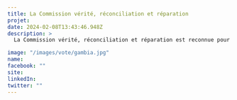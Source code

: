 ```yaml
---
title: La Commission vérité, réconciliation et réparation
projet: 
date: 2024-02-08T13:43:46.948Z
description: >
  La Commission vérité, réconciliation et réparation est reconnue pour ses efforts significatifs de démocratisation depuis le départ de Yaya Jammeh. Les démarches judiciaires engagées contre son régime et l'adoption de la loi sur l'accès à l'information ont également contribué à cet intérêt. Les actions entreprises par la Commission vérité et justice, ainsi que le début des réparations pour les crimes commis sous Jammeh, méritent une attention particulière. Le régime post-Yaya Jammeh a également mis en œuvre des initiatives positives, notamment l'exigence du respect des procédures d'équité avant le licenciement d'une personne de la fonction publique sur recommandation de la Commission Vérité et Réconciliation. La ratification des traités, la régularité de la soumission des rapports périodiques, et l'acceptation et la mise en œuvre de nombreuses recommandations soulignent les efforts en faveur des réformes de gouvernance et de l'état de droit. Lancé en 2019, le travail de la commission visait à mettre en lumière les exactions massives commises sous la présidence de Yahya Jammeh. Le 24 décembre 2021, la TRRC a publié son rapport final, énumérant les noms de nombreuses personnes soupçonnées d'avoir perpétré des atrocités sous l'ère Jammeh.

image: "/images/vote/gambia.jpg"
name: 
facebook: ""
site: 
linkedIn: 
twitter: ""
---
```

